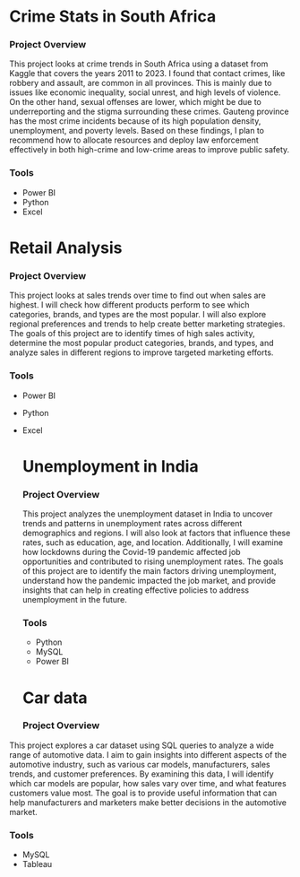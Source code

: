 # Crime Stats in South Africa

### Project Overview
This project looks at crime trends in South Africa using a dataset from Kaggle that covers the years 2011 to 2023. I found that contact crimes, like robbery and assault, are common in all provinces. This is mainly due to issues like economic inequality, social unrest, and high levels of violence. On the other hand, sexual offenses are lower, which might be due to underreporting and the stigma surrounding these crimes. Gauteng province has the most crime incidents because of its high population density, unemployment, and poverty levels. Based on these findings, I plan to recommend how to allocate resources and deploy law enforcement effectively in both high-crime and low-crime areas to improve public safety.

### Tools
- Power BI
- Python
- Excel

# Retail Analysis

### Project Overview
This project looks at sales trends over time to find out when sales are highest. I will check how different products perform to see which categories, brands, and types are the most popular. I will also explore regional preferences and trends to help create better marketing strategies. The goals of this project are to identify times of high sales activity, determine the most popular product categories, brands, and types, and analyze sales in different regions to improve targeted marketing efforts.

### Tools 
- Power BI
- Python
- Excel

  # Unemployment in India

  ### Project Overview

  This project analyzes the unemployment dataset in India to uncover trends and patterns in unemployment rates across different demographics and regions. I will also look at factors that influence these rates, such as education, age, and location. Additionally, I will examine how lockdowns during the Covid-19 pandemic affected job opportunities and contributed to rising unemployment rates. The goals of this project are to identify the main factors driving unemployment, understand how the pandemic impacted the job market, and provide insights that can help in creating effective policies to address unemployment in the future.

  ### Tools
  - Python
  - MySQL
  - Power BI
 
  # Car data

  ### Project Overview
 This project explores a car dataset using SQL queries to analyze a wide range of automotive data. I aim to gain insights into different aspects of 
 the automotive industry, such as various car models, manufacturers, sales trends, and customer preferences. By examining this data, I will identify 
 which car models are popular, how sales vary over time, and what features customers value most. The goal is to provide useful information that can 
 help manufacturers and marketers make better decisions in the automotive market.

 ### Tools
 - MySQL
 - Tableau
